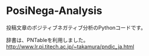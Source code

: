 # PosiNega-Analysis
投稿文章のポジティブネガティブ分析のPythonコードです。

辞書は、PNTableを利用しました。
http://www.lr.pi.titech.ac.jp/~takamura/pndic_ja.html
